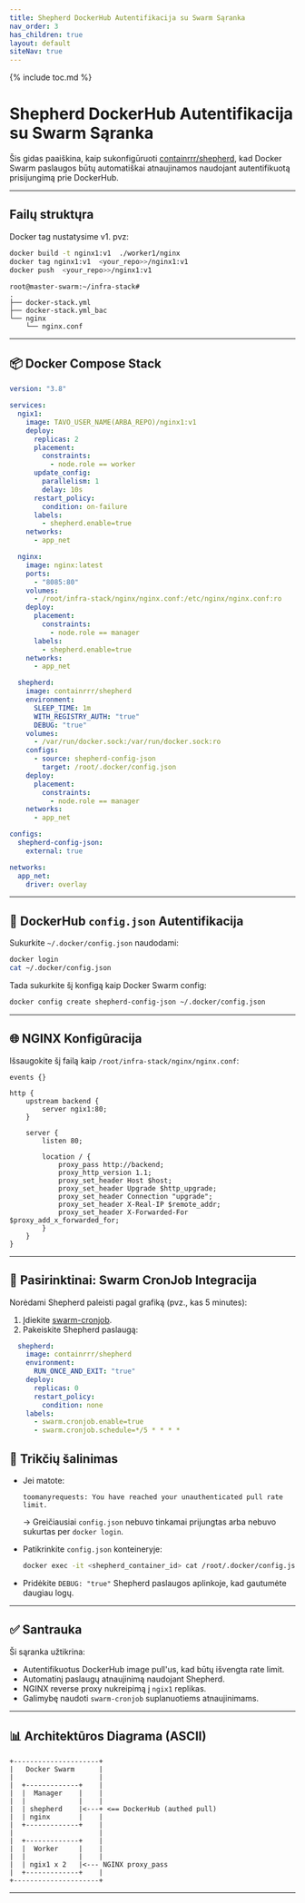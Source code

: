 ```yaml
---
title: Shepherd DockerHub Autentifikacija su Swarm Sąranka
nav_order: 3
has_children: true
layout: default
siteNav: true
---
```

{% include toc.md %}

# Shepherd DockerHub Autentifikacija su Swarm Sąranka

Šis gidas paaiškina, kaip sukonfigūruoti [containrrr/shepherd](https://github.com/containrrr/shepherd), kad Docker Swarm paslaugos būtų automatiškai atnaujinamos naudojant autentifikuotą prisijungimą prie DockerHub.

---
## Failų struktųra

Docker tag nustatysime v1. pvz:

```bash
docker build -t nginx1:v1  ./worker1/nginx
docker tag nginx1:v1  <your_repo>>/nginx1:v1
docker push  <your_repo>>/nginx1:v1
```


```
root@master-swarm:~/infra-stack#
.
├── docker-stack.yml
├── docker-stack.yml_bac
└── nginx
    └── nginx.conf
```
---

## 📦 Docker Compose Stack

```yaml
version: "3.8"

services:
  ngix1:
    image: TAVO_USER_NAME(ARBA_REPO)/nginx1:v1
    deploy:
      replicas: 2
      placement:
        constraints:
          - node.role == worker
      update_config:
        parallelism: 1
        delay: 10s
      restart_policy:
        condition: on-failure
      labels:
        - shepherd.enable=true
    networks:
      - app_net

  nginx:
    image: nginx:latest
    ports:
      - "8085:80"
    volumes:
      - /root/infra-stack/nginx/nginx.conf:/etc/nginx/nginx.conf:ro
    deploy:
      placement:
        constraints:
          - node.role == manager
      labels:
        - shepherd.enable=true
    networks:
      - app_net

  shepherd:
    image: containrrr/shepherd
    environment:
      SLEEP_TIME: 1m
      WITH_REGISTRY_AUTH: "true"
      DEBUG: "true"
    volumes:
      - /var/run/docker.sock:/var/run/docker.sock:ro
    configs:
      - source: shepherd-config-json
        target: /root/.docker/config.json
    deploy:
      placement:
        constraints:
          - node.role == manager
    networks:
      - app_net

configs:
  shepherd-config-json:
    external: true

networks:
  app_net:
    driver: overlay
```

---

## 🔑 DockerHub `config.json` Autentifikacija

Sukurkite `~/.docker/config.json` naudodami:

```bash
docker login
cat ~/.docker/config.json
```

Tada sukurkite šį konfigą kaip Docker Swarm config:

```bash
docker config create shepherd-config-json ~/.docker/config.json
```

---

## 🌐 NGINX Konfigūracija

Išsaugokite šį failą kaip `/root/infra-stack/nginx/nginx.conf`:

```nginx
events {}

http {
    upstream backend {
        server ngix1:80;
    }

    server {
        listen 80;

        location / {
            proxy_pass http://backend;
            proxy_http_version 1.1;
            proxy_set_header Host $host;
            proxy_set_header Upgrade $http_upgrade;
            proxy_set_header Connection "upgrade";
            proxy_set_header X-Real-IP $remote_addr;
            proxy_set_header X-Forwarded-For $proxy_add_x_forwarded_for;
        }
    }
}
```

---

## 🔁 Pasirinktinai: Swarm CronJob Integracija

Norėdami Shepherd paleisti pagal grafiką (pvz., kas 5 minutes):

1. Įdiekite [swarm-cronjob](https://github.com/crazy-max/swarm-cronjob).
2. Pakeiskite Shepherd paslaugą:

```yaml
  shepherd:
    image: containrrr/shepherd
    environment:
      RUN_ONCE_AND_EXIT: "true"
    deploy:
      replicas: 0
      restart_policy:
        condition: none
    labels:
      - swarm.cronjob.enable=true
      - swarm.cronjob.schedule=*/5 * * * *
```


## 🐞 Trikčių šalinimas

* Jei matote:

  ```
  toomanyrequests: You have reached your unauthenticated pull rate limit.
  ```

  → Greičiausiai `config.json` nebuvo tinkamai prijungtas arba nebuvo sukurtas per `docker login`.

* Patikrinkite `config.json` konteineryje:

  ```bash
  docker exec -it <shepherd_container_id> cat /root/.docker/config.json
  ```

* Pridėkite `DEBUG: "true"` Shepherd paslaugos aplinkoje, kad gautumėte daugiau logų.

---

## ✅ Santrauka

Ši sąranka užtikrina:

* Autentifikuotus DockerHub image pull'us, kad būtų išvengta rate limit.
* Automatinį paslaugų atnaujinimą naudojant Shepherd.
* NGINX reverse proxy nukreipimą į `ngix1` replikas.
* Galimybę naudoti `swarm-cronjob` suplanuotiems atnaujinimams.

---

## 📊 Architektūros Diagrama (ASCII)

```
+---------------------+
|   Docker Swarm      |
|                     |
|  +-------------+    |
|  |  Manager    |    |
|  |             |    |
|  | shepherd    |<---+ <== DockerHub (authed pull)
|  | nginx       |    |
|  +-------------+    |
|                     |
|  +-------------+    |
|  |  Worker     |    |
|  |             |    |
|  | ngix1 x 2   |<--- NGINX proxy_pass
|  +-------------+    |
+---------------------+
```

---
